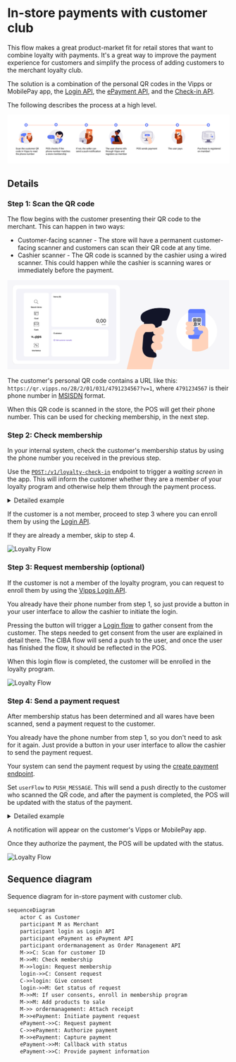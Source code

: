<!-- START_METADATA
---
title: Vipps MobilePay in-store payments with customer club flow
sidebar_label: In-store payments with customer club
sidebar_position: 30
description: Using Vipps MobilePay in a physical setting with customer club
hide_table_of_contents: true
pagination_next: null
pagination_prev: null
---
END_METADATA -->

# In-store payments with customer club

This flow makes a great product-market fit for
retail stores that want to combine loyalty with payments.
It's a great way to improve the payment experience for customers and simplify the process
of adding customers to the merchant loyalty club.

The solution is a combination of the personal QR codes in the Vipps or MobilePay app,
the
[Login API](https://developer.vippsmobilepay.com/docs/APIs/login-api),
the
[ePayment API](https://developer.vippsmobilepay.com/docs/APIs/epayment-api),
and the
[Check-in API](https://developer.vippsmobilepay.com/docs/APIs/check-in-api).

The following describes the process at a high level.

![Loyalty Flow](images/POS_flow.png)

## Details

### Step 1: Scan the QR code

The flow begins with the customer presenting their QR code to the merchant. This can happen in two ways:

* Customer-facing scanner - The store will have a permanent customer-facing scanner and customers can scan their QR code at any time.
* Cashier scanner - The QR code is scanned by the cashier using a wired scanner. This could happen while the cashier is scanning wares or immediately before the payment.

![Loyalty Flow](images/POS_step_1.png)

The customer's personal QR code contains a URL like this:
`https://qr.vipps.no/28/2/01/031/4791234567?v=1`, where `4791234567` is their phone number in
[MSISDN](https://en.wikipedia.org/wiki/MSISDN) format.

When this QR code is scanned in the store, the POS will get their phone number.
This can be used for checking membership, in the next step.

### Step 2: Check membership

In your internal system, check the customer's membership status by using the phone number you received in the previous step.

Use the
[`POST:/v1/loyalty-check-in`](https://developer.vippsmobilepay.com/api/check-in#tag/Loyalty-check-in)
endpoint to trigger a *waiting screen* in the app. This will inform the customer whether
they are a member of your loyalty program and otherwise help them through the payment process.

<details>
<summary>Detailed example</summary>
<div>
Here is an example HTTP POST:

[`POST:/point-of-sale/v1/loyalty-check-in`](https://developer.vippsmobilepay.com/api/check-in#tag/Loyalty-check-in/operation/initiateLoyaltyCheckIn)

With body:

```json
{
    "phoneNumber": "4791234567",
    "loyaltyProgramName": "Acme loyalty club",
    "isMember": false
}
```

</div>
</details>

If the customer is a not member, proceed to step 3 where you can enroll them by using the
[Login API](https://developer.vippsmobilepay.com/docs/APIs/login-api).

If they are already a member, skip to step 4.

![Loyalty Flow](images/POS_step_2.png)

### Step 3: Request membership (optional)

If the customer is not a member of the loyalty program, you can request to enroll them by using
the [Vipps Login API](https://developer.vippsmobilepay.com/docs/APIs/login-api).

You already have their phone number from step 1, so just provide a button in
your user interface to allow the cashier to initiate the login.

Pressing the button will trigger a
[Login flow](https://developer.vippsmobilepay.com/docs/APIs/login-api/api-guide/flows/phone-number-ciba-flows)
to gather consent from the customer. The steps needed to get consent from the user are explained in detail there.
The CIBA flow will send a push to the user, and once the user has finished the flow, it should be reflected in the POS.

When this login flow is completed, the customer will be enrolled in the loyalty program.

![Loyalty Flow](images/POS_step_3.png)

### Step 4: Send a payment request

After membership status has been determined and all wares have been scanned, send a payment request to the customer.

You already have the phone number from step 1, so you don't need to ask for it again.
Just provide a button in your user interface to allow the cashier to send the payment request.

Your system can send the payment request by using the
[create payment endpoint](https://developer.vippsmobilepay.com/api/epayment#tag/CreatePayments/operation/createPayment).

Set `userFlow` to `PUSH_MESSAGE`. This will send a push directly to the customer who scanned the QR code, and after the payment is completed, the POS will be updated with the status of the payment.

<details>
<summary>Detailed example</summary>
<div>
Here is an example HTTP POST:

[`POST:/epayment/v1/payments`](https://developer.vippsmobilepay.com/api/epayment#tag/CreatePayments/operation/createPayment)

With body:

```json
{
  "amount": {
    "value": 49900,
    "currency": "NOK"
  },
  "paymentMethod": {
    "type": "WALLET"
  },
  "customer": {
    "phoneNumber": 4796574209
  },
  "reference": 2486791679658155992,
  "userFlow": "PUSH_MESSAGE",
  "returnUrl": "http://example.com/redirect?reference=2486791679658155992",
  "paymentDescription": "Winter jacket"
}
```

</div>
</details>

A notification will appear on the customer's Vipps or MobilePay app.

Once they authorize the payment, the POS will be updated with the status.

![Loyalty Flow](images/POS_step_4.png)

## Sequence diagram

Sequence diagram for in-store payment with customer club.

``` mermaid
sequenceDiagram
    actor C as Customer
    participant M as Merchant
    participant login as Login API
    participant ePayment as ePayment API
    participant ordermanagement as Order Management API
    M->>C: Scan for customer ID
    M->>M: Check membership
    M->>login: Request membership
    login->>C: Consent request
    C->>login: Give consent
    login->>M: Get status of request
    M->>M: If user consents, enroll in membership program
    M->>M: Add products to sale
    M->> ordermanagement: Attach receipt
    M->>ePayment: Initiate payment request
    ePayment->>C: Request payment
    C->>ePayment: Authorize payment
    M->>ePayment: Capture payment
    ePayment->>M: Callback with status
    ePayment->>C: Provide payment information
```
